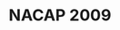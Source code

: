 ---
dateStart: 2009-07-14
dateEnd: 2009-07-16
title: "NACAP 2009"
venue: "Indiana University"
organizer:
credit: "Places & Spaces"
city: Bloomington
state: IN
country: USA
pdfLink:
venueImages:
 - sm: image01.sm.jpg
   lg: image01.lg.jpg
---